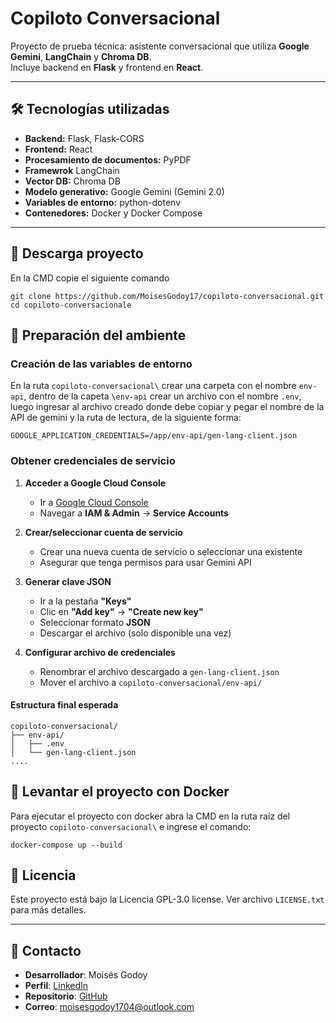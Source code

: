 # Copiloto Conversacional

Proyecto de prueba técnica: asistente conversacional que utiliza **Google Gemini**, **LangChain** y **Chroma DB**.  
Incluye backend en **Flask** y frontend en **React**.

---

## 🛠️ Tecnologías utilizadas

- **Backend:** Flask, Flask-CORS  
- **Frontend:** React  
- **Procesamiento de documentos:** PyPDF
- **Framewrok** LangChain
- **Vector DB:** Chroma DB  
- **Modelo generativo:** Google Gemini (Gemini 2.0)  
- **Variables de entorno:** python-dotenv  
- **Contenedores:** Docker y Docker Compose  

---


## 💼 Descarga proyecto
En la CMD copie el siguiente comando
```shell
git clone https://github.com/MoisesGodoy17/copiloto-conversacional.git
cd copiloto-conversacionale 
```

## 📁 Preparación del ambiente 
### Creación de las variables de entorno
En la ruta `copiloto-conversacional\` crear una carpeta con el nombre `env-api`, dentro de la capeta `\env-api` crear un archivo con el nombre `.env`, luego ingresar al archivo creado donde debe copiar y pegar
el nombre de la API de gemini y la ruta de lectura, de la siguiente forma: 
```shell
GOOGLE_APPLICATION_CREDENTIALS=/app/env-api/gen-lang-client.json
```
### Obtener credenciales de servicio
1. **Acceder a Google Cloud Console**
   - Ir a [Google Cloud Console](https://console.cloud.google.com/)
   - Navegar a **IAM & Admin** → **Service Accounts**

2. **Crear/seleccionar cuenta de servicio**
   - Crear una nueva cuenta de servicio o seleccionar una existente
   - Asegurar que tenga permisos para usar Gemini API

3. **Generar clave JSON**
   - Ir a la pestaña **"Keys"**
   - Clic en **"Add key"** → **"Create new key"**
   - Seleccionar formato **JSON**
   - Descargar el archivo (solo disponible una vez)

4. **Configurar archivo de credenciales**
   - Renombrar el archivo descargado a `gen-lang-client.json`
   - Mover el archivo a `copiloto-conversacional/env-api/`

#### Estructura final esperada
```
copiloto-conversacional/
├── env-api/
│   ├── .env
│   └── gen-lang-client.json
....
```

## 🐳 Levantar el proyecto con Docker
Para ejecutar el proyecto con docker abra la CMD en la ruta raíz del proyecto `copiloto-conversacional\` e ingrese el comando:
```shell
docker-compose up --build
```
## 📄 Licencia

Este proyecto está bajo la Licencia GPL-3.0 license. Ver archivo `LICENSE.txt` para más detalles.

---

## 📧 Contacto
- **Desarrollador**: Moisés Godoy
- **Perfil**: [LinkedIn](https://www.linkedin.com/in/moises-andres-godoy-carreño-58b4a4370)
- **Repositorio**: [GitHub](https://github.com/MoisesGodoy17/)
- **Correo**: moisesgodoy1704@outlook.com




